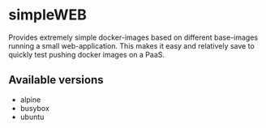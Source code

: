 # simpleWEB
Provides extremely simple docker-images based on different base-images running a small web-application. This makes it easy and relatively save to quickly test pushing docker images on a PaaS.

## Available versions
* alpine
* busybox
* ubuntu
